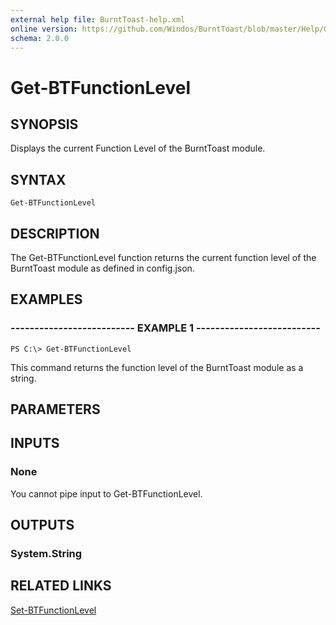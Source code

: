 ```yaml
---
external help file: BurntToast-help.xml
online version: https://github.com/Windos/BurntToast/blob/master/Help/Get-BTFunctionLevel.md
schema: 2.0.0
---
```


# Get-BTFunctionLevel

## SYNOPSIS
Displays the current Function Level of the BurntToast module.

## SYNTAX

```
Get-BTFunctionLevel
```

## DESCRIPTION
The Get-BTFunctionLevel function returns the current function level of the BurntToast module as defined in config.json.

## EXAMPLES

### -------------------------- EXAMPLE 1 --------------------------
```
PS C:\> Get-BTFunctionLevel
```

This command returns the function level of the BurntToast module as a string.

## PARAMETERS

## INPUTS

### None

You cannot pipe input to Get-BTFunctionLevel.

## OUTPUTS

### System.String

## RELATED LINKS

[Set-BTFunctionLevel](https://github.com/Windos/BurntToast/blob/master/Help/Set-BTFunctionLevel.md)

